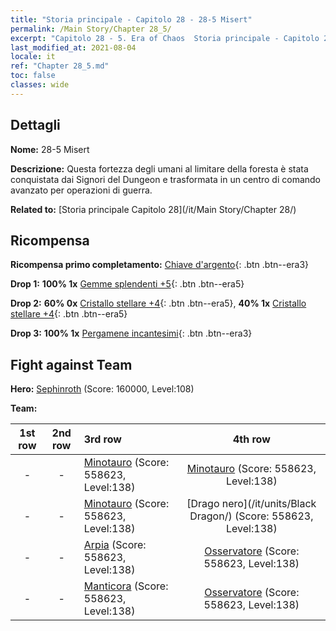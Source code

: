 ```yaml
---
title: "Storia principale - Capitolo 28 - 28-5 Misert"
permalink: /Main Story/Chapter 28_5/
excerpt: "Capitolo 28 - 5. Era of Chaos  Storia principale - Capitolo 28_5. 28-5 Misert"
last_modified_at: 2021-08-04
locale: it
ref: "Chapter 28_5.md"
toc: false
classes: wide
---
```


## Dettagli

 **Nome:** 28-5 Misert

 **Descrizione:** Questa fortezza degli umani al limitare della foresta è stata conquistata dai Signori del Dungeon e trasformata in un centro di comando avanzato per operazioni di guerra.

 **Related to:** [Storia principale Capitolo 28](/it/Main Story/Chapter 28/)

## Ricompensa

 **Ricompensa primo completamento:** [Chiave d'argento](/ItemsIT/con_693/){: .btn .btn--era3}

 **Drop 1:** **100% 1x** [Gemme splendenti +5](/ItemsIT/mat_100/){: .btn .btn--era5}

 **Drop 2:** **60% 0x** [Cristallo stellare +4](/ItemsIT/mat_94/){: .btn .btn--era5}, **40% 1x** [Cristallo stellare +4](/ItemsIT/mat_94/){: .btn .btn--era5}

 **Drop 3:** **100% 1x** [Pergamene incantesimi](/ItemsIT/con_694/){: .btn .btn--era3}


## Fight against Team
 **Hero:** [Sephinroth](/it/heroes/Sephinroth/) (Score: 160000, Level:108)

 **Team:**


  | 1st row | 2nd row | 3rd row | 4th row |
  |:----:|:----:|:----|:----:|
  | - | - | [Minotauro](/it/units/Minotaur/) (Score: 558623, Level:138)  | [Minotauro](/it/units/Minotaur/) (Score: 558623, Level:138)  |
  | - | - | [Minotauro](/it/units/Minotaur/) (Score: 558623, Level:138)  | [Drago nero](/it/units/Black Dragon/) (Score: 558623, Level:138)  |
  | - | - | [Arpia](/it/units/Harpy/) (Score: 558623, Level:138)  | [Osservatore](/it/units/Beholder/) (Score: 558623, Level:138)  |
  | - | - | [Manticora](/it/units/Manticore/) (Score: 558623, Level:138)  | [Osservatore](/it/units/Beholder/) (Score: 558623, Level:138)  |


